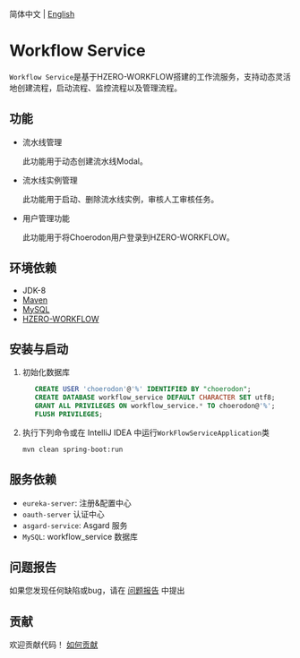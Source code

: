 简体中文 | [English](./README.en_US.md)

# Workflow Service   

`Workflow Service`是基于HZERO-WORKFLOW搭建的工作流服务，支持动态灵活地创建流程，启动流程、监控流程以及管理流程。

## 功能

- 流水线管理

  此功能用于动态创建流水线Modal。
  
- 流水线实例管理

  此功能用于启动、删除流水线实例，审核人工审核任务。
  
- 用户管理功能

  此功能用于将Choerodon用户登录到HZERO-WORKFLOW。

## 环境依赖
- JDK-8
- [Maven](http://www.maven-sf.com/)
- [MySQL](https://www.mysql.com)
- [HZERO-WORKFLOW](https://open.hand-china.com/)


## 安装与启动

1. 初始化数据库
    ```sql
       CREATE USER 'choerodon'@'%' IDENTIFIED BY "choerodon";
       CREATE DATABASE workflow_service DEFAULT CHARACTER SET utf8;
       GRANT ALL PRIVILEGES ON workflow_service.* TO choerodon@'%';
       FLUSH PRIVILEGES;
    ```

2. 执行下列命令或在 IntelliJ IDEA 中运行`WorkFlowServiceApplication`类

    ```bash
    mvn clean spring-boot:run
    ```

## 服务依赖
- `eureka-server`: 注册&配置中心
- `oauth-server` 认证中心
- `asgard-service`: Asgard 服务
- `MySQL`: workflow_service 数据库


## 问题报告

如果您发现任何缺陷或bug，请在  [问题报告](https://github.com/choerodon/choerodon/issues/new?template=issue_template.md) 中提出

## 贡献

欢迎贡献代码！ [如何贡献](https://github.com/choerodon/choerodon/blob/master/CONTRIBUTING.md)

